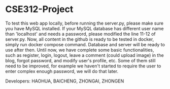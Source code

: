 # CSE312-Project
To test this web app locally, before running the server.py, please make sure you have MySQL installed.
If your MySQL database has different user name than 'localhost' and needs a password, please modified the line 11-12 of server.py.
Now, all content in the github is ready to be tested in docker, simply run docker compose command. Database and server will be ready to use after then.
Until now, we have complete some basic functionalities, such as register, login, logout, leave a comment (could upload image) in the blog,
forgot password, and modify user's profile, etc. Some of them still need to be improved, for example we haven't started to 
require the user to enter complex enough password, we will do that later. 

Developers:
  HAOHUA, BAICHENG, ZHONGAI, ZHONGEN 
